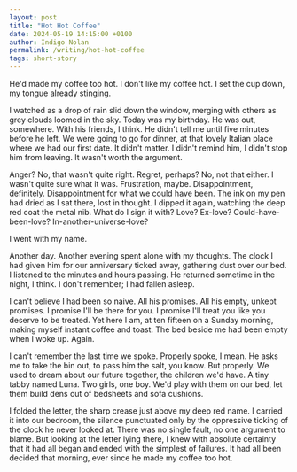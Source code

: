 ```yaml
---
layout: post
title: "Hot Hot Coffee"
date: 2024-05-19 14:15:00 +0100
author: Indigo Nolan
permalink: /writing/hot-hot-coffee
tags: short-story
---
```

He'd made my coffee too hot. I don't like my coffee hot. I set the cup down, my tongue already stinging.

I watched as a drop of rain slid down the window, merging with others as grey clouds loomed in the sky. Today was my birthday. He was out, somewhere. With his friends, I think. He didn't tell me until five minutes before he left. We were going to go for dinner, at that lovely Italian place where we had our first date. It didn't matter. I didn't remind him, I didn't stop him from leaving. It wasn't worth the argument.

Anger? No, that wasn't quite right. Regret, perhaps? No, not that either. I wasn't quite sure what it was. Frustration, maybe. Disappointment, definitely. Disappointment for what we could have been. The ink on my pen had dried as I sat there, lost in thought. I dipped it again, watching the deep red coat the metal nib. What do I sign it with? Love? Ex-love? Could-have-been-love? In-another-universe-love?

I went with my name.

Another day. Another evening spent alone with my thoughts. The clock I had given him for our anniversary ticked away, gathering dust over our bed. I listened to the minutes and hours passing. He returned sometime in the night, I think. I don't remember; I had fallen asleep.

I can't believe I had been so naive. All his promises. All his empty, unkept promises. I promise I'll be there for you. I promise I'll treat you like you deserve to be treated. Yet here I am, at ten fifteen on a Sunday morning, making myself instant coffee and toast. The bed beside me had been empty when I woke up. Again.

I can't remember the last time we spoke. Properly spoke, I mean. He asks me to take the bin out, to pass him the salt, you know. But properly. We used to dream about our future together, the children we'd have. A tiny tabby named Luna. Two girls, one boy. We'd play with them on our bed, let them build dens out of bedsheets and sofa cushions.

I folded the letter, the sharp crease just above my deep red name. I carried it into our bedroom, the silence punctuated only by the oppressive ticking of the clock he never looked at. There was no single fault, no one argument to blame. But looking at the letter lying there, I knew with absolute certainty that it had all began and ended with the simplest of failures. It had all been decided that morning, ever since he made my coffee too hot.